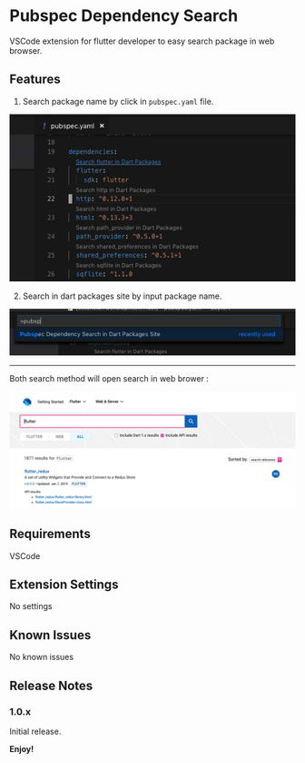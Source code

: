 # Pubspec Dependency Search

VSCode extension for flutter developer to easy search package in web browser.

## Features

1. Search package name by click in `pubspec.yaml` file.

![seach-editor](/img/search-in-editor.png)

2. Search in dart packages site by input package name.

![seach-command](/img/search-command.png)

---

Both search method will open search in web brower : 

![seach-result](/img/search-result.png)

## Requirements

VSCode

## Extension Settings

No settings

## Known Issues

No known issues

## Release Notes

### 1.0.x

Initial release.

**Enjoy!**
